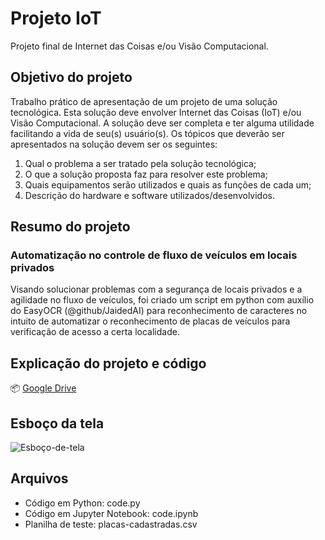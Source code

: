 # Projeto IoT
 Projeto final de Internet das Coisas e/ou Visão Computacional.

## Objetivo do projeto
Trabalho prático de apresentação de um projeto de uma solução tecnológica. Esta solução deve envolver Internet das Coisas (IoT) e/ou Visão Computacional. A solução deve ser completa e ter alguma utilidade facilitando a vida de seu(s) usuário(s). Os tópicos que deverão ser apresentados na solução devem ser os seguintes:

1. Qual o problema a ser tratado pela solução tecnológica;
2. O que a solução proposta faz para resolver este problema;
3. Quais equipamentos serão utilizados e quais as funções de cada um;
4. Descrição do hardware e software utilizados/desenvolvidos.

## Resumo do projeto
### Automatização no controle de fluxo de veículos em locais privados
Visando solucionar problemas com a segurança de locais privados e a agilidade no fluxo de veículos, foi criado um script em python com auxílio do EasyOCR (@github/JaidedAI) para reconhecimento de caracteres no intuito de automatizar o reconhecimento de placas de veículos para verificação de acesso a certa localidade.

## Explicação do projeto e código
📦 [Google Drive](https://drive.google.com/file/d/1ZsPRdFAD6hxc09mFp0dWI1GGJ6D7bx8T/view)

## Esboço da tela
![Esboço-de-tela](https://user-images.githubusercontent.com/71523376/158446661-30ce4984-a107-4619-be5d-09a7c227d525.png)

## Arquivos
- Código em Python: code.py
- Código em Jupyter Notebook: code.ipynb
- Planilha de teste: placas-cadastradas.csv
